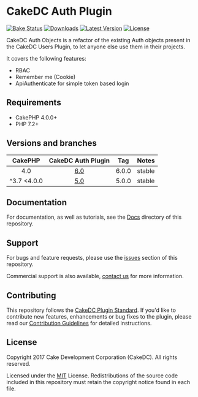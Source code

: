 CakeDC Auth Plugin
===================

[![Bake Status](https://secure.travis-ci.org/CakeDC/auth.png?branch=master)](http://travis-ci.org/CakeDC/auth)
[![Downloads](https://poser.pugx.org/CakeDC/auth/d/total.png)](https://packagist.org/packages/CakeDC/auth)
[![Latest Version](https://poser.pugx.org/CakeDC/auth/v/stable.png)](https://packagist.org/packages/CakeDC/auth)
[![License](https://poser.pugx.org/CakeDC/auth/license.svg)](https://packagist.org/packages/CakeDC/auth)

CakeDC Auth Objects is a refactor of the existing Auth objects present in the CakeDC Users Plugin, 
to let anyone else use them in their projects.

It covers the following features:
* RBAC
* Remember me (Cookie)
* ApiAuthenticate for simple token based login

Requirements
------------

* CakePHP 4.0.0+
* PHP 7.2+

Versions and branches
---------------------

| CakePHP | CakeDC Auth Plugin | Tag   | Notes |
| :-------------: | :------------------------: | :--:  | :---- |
| 4.0             | [6.0](https://github.com/cakedc/auth/tree/6.next)                      | 6.0.0 | stable |
| ^3.7    <4.0.0  | [5.0](https://github.com/cakedc/auth/tree/5.next)                      | 5.0.0 | stable |


Documentation
-------------

For documentation, as well as tutorials, see the [Docs](Docs/Home.md) directory of this repository.

Support
-------

For bugs and feature requests, please use the [issues](https://github.com/CakeDC/auth/issues) section of this repository.

Commercial support is also available, [contact us](https://www.cakedc.com/contact) for more information.

Contributing
------------

This repository follows the [CakeDC Plugin Standard](https://www.cakedc.com/plugin-standard). 
If you'd like to contribute new features, enhancements or bug fixes to the plugin, please read our [Contribution Guidelines](https://www.cakedc.com/contribution-guidelines) for detailed instructions.

License
-------

Copyright 2017 Cake Development Corporation (CakeDC). All rights reserved.

Licensed under the [MIT](http://www.opensource.org/licenses/mit-license.php) License. Redistributions of the source code included in this repository must retain the copyright notice found in each file.
